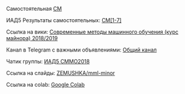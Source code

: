 Самостоятельная [СМ ](https://docs.google.com/forms/d/e/1FAIpQLSdCgYtQbjYaiTlf_tAzfA3m4isUdYVNjpAaTtNYGwVZrJrkXw/viewform?usp=sf_link)

ИАД5 Результаты самостоятельных: [СМ[1-7]](https://docs.google.com/spreadsheets/d/1L5-MYqdwmoeM325RceZUtYxYsi7DnFyHslBKiAf1m20/edit?usp=sharing)


Ссылка на вики: 
[Современные методы машинного обучения (курс майнора) 2018/2019](
http://wiki.cs.hse.ru/%D0%A1%D0%BE%D0%B2%D1%80%D0%B5%D0%BC%D0%B5%D0%BD%D0%BD%D1%8B%D0%B5_%D0%BC%D0%B5%D1%82%D0%BE%D0%B4%D1%8B_%D0%BC%D0%B0%D1%88%D0%B8%D0%BD%D0%BD%D0%BE%D0%B3%D0%BE_%D0%BE%D0%B1%D1%83%D1%87%D0%B5%D0%BD%D0%B8%D1%8F_(%D0%BA%D1%83%D1%80%D1%81_%D0%BC%D0%B0%D0%B9%D0%BD%D0%BE%D1%80%D0%B0)_2018/2019)

Канал в Telegram с важными объявлениями: [Общий канал](https://t.me/mml_2018)

Чатик группы: [ИАД5 СММО2018](https://t.me/joinchat/A98O_RCHDwXC-MXJcnGBsw)

Ссылка на слайды: [ZEMUSHKA/mml-minor](https://github.com/ZEMUSHKA/mml-minor)

Ссылка на colab: [Google Colab](https://colab.research.google.com/)
